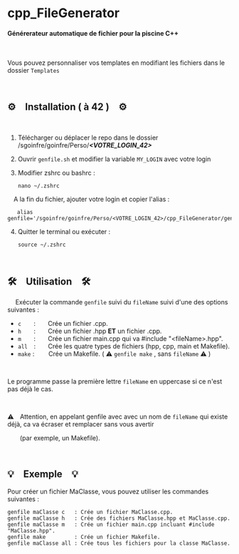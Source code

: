 # cpp_FileGenerator

#### Générerateur automatique de fichier pour la piscine C++
&emsp;


Vous pouvez personnaliser vos templates en modifiant les fichiers dans le dossier `Templates`

&emsp;
## ⚙️&emsp;Installation ( à 42 )&emsp;⚙️
&emsp;
1.  Télécharger ou déplacer le repo dans le dossier /sgoinfre/goinfre/Perso/***\<VOTRE_LOGIN_42\>***

2. Ouvrir `genfile.sh` et modifier la variable `MY_LOGIN` avec votre login 

3. Modifier zshrc ou bashrc :

       nano ~/.zshrc

&emsp;A la fin du fichier, ajouter votre login et copier l'alias :

       alias genfile='/sgoinfre/goinfre/Perso/<VOTRE_LOGIN_42>/cpp_FileGenerator/genfile.sh'
  
4. Quitter le terminal ou exécuter :

       source ~/.zshrc

&emsp;
##  🛠️&emsp;Utilisation&emsp;🛠️
&emsp;
Exécuter la commande `genfile` suivi du `fileName` suivi d'une des options suivantes :
- `c`&emsp;&emsp;:&emsp;&emsp;Crée un fichier .cpp.
- `h`&emsp;&emsp;:&emsp;&emsp;Crée un fichier .hpp **ET** un fichier .cpp.
- `m`&emsp;&emsp;:&emsp;&emsp;Crée un fichier main.cpp qui va \#include "\<fileName\>.hpp".
- `all`&emsp;:&emsp;&emsp;Crée les quatre types de fichiers (hpp, cpp, main et Makefile).
- `make` :&emsp;&emsp; Crée un Makefile. ( ⚠️ `genfile make` , sans `fileName` ⚠️ )

&emsp;

Le programme passe la première lettre `fileName` en uppercase si ce n'est pas déjà le cas.

&emsp;

⚠️&emsp;Attention, en appelant genfile avec avec un nom de `fileName` qui existe déjà, ca va écraser et remplacer sans vous avertir 

&emsp;&emsp;(par exemple, un Makefile).
&emsp;

&emsp;

## 💡&emsp;Exemple&emsp;💡

Pour créer un fichier MaClasse, vous pouvez utiliser les commandes suivantes :

    genfile maClasse c   : Crée un fichier MaClasse.cpp.
    genfile maClasse h   : Crée des fichiers MaClasse.hpp et MaClasse.cpp.
    genfile maClasse m   : Crée un fichier main.cpp incluant #include "MaClasse.hpp".
    genfile make         : Crée un fichier Makefile.
    genfile maClasse all : Crée tous les fichiers pour la classe MaClasse.

